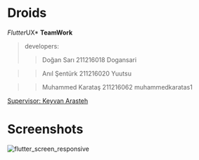# Droids

*Flutter*UX* **TeamWork**

>developers:
> >Doğan Sarı 211216018 Dogansari

> >Anıl Şentürk 211216020 Yuutsu

> >Muhammed Karataş 211216062 muhammedkaratas1

[Supervisor: Keyvan Arasteh](https://github.com/keyvanarasteh/)

# Screenshots
![flutter_screen_responsive](https://user-images.githubusercontent.com/115784914/206871114-603c2e43-fcc9-483f-9c4e-8d689980c31a.jpg)
